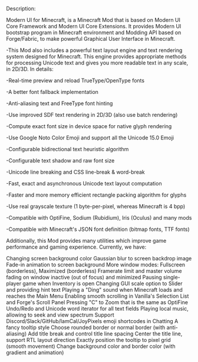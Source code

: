 Description:

Modern UI for Minecraft, is a Minecraft Mod that is based on Modern UI Core Framework and Modern UI Core Extensions. It provides Modern UI bootstrap program in Minecraft environment and Modding API based on Forge/Fabric, to make powerful Graphical User Interface in Minecraft.


-This Mod also includes a powerful text layout engine and text rendering system designed for Minecraft. This engine provides appropriate methods for processing Unicode text and gives you more readable text in any scale, in 2D/3D. In details:

-Real-time preview and reload TrueType/OpenType fonts

-A better font fallback implementation

-Anti-aliasing text and FreeType font hinting

-Use improved SDF text rendering in 2D/3D (also use batch rendering)

-Compute exact font size in device space for native glyph rendering

-Use Google Noto Color Emoji and support all the Unicode 15.0 Emoji

-Configurable bidirectional text heuristic algorithm

-Configurable text shadow and raw font size

-Unicode line breaking and CSS line-break & word-break

-Fast, exact and asynchronous Unicode text layout computation

-Faster and more memory efficient rectangle packing algorithm for glyphs

-Use real grayscale texture (1 byte-per-pixel, whereas Minecraft is 4 bpp)

-Compatible with OptiFine, Sodium (Rubidium), Iris (Oculus) and many mods

-Compatible with Minecraft's JSON font definition (bitmap fonts, TTF fonts)


Additionally, this Mod provides many utilities which improve game performance and gaming experience. Currently, we have:

Changing screen background color
Gaussian blur to screen backdrop image
Fade-in animation to screen background
More window modes: Fullscreen (borderless), Maximized (borderless)
Framerate limit and master volume fading on window inactive (out of focus) and minimized
Pausing single-player game when Inventory is open
Changing GUI scale option to Slider and providing hint text
Playing a "Ding" sound when Minecraft loads and reaches the Main Menu
Enabling smooth scrolling in Vanilla's Selection List and Forge's Scroll Panel
Pressing "C" to Zoom that is the same as OptiFine
Undo/Redo and Unicode word iterator for all text fields
Playing local music, allowing to seek and view spectrum
Support Discord/Slack/GitHub/IamCal/JoyPixels emoji shortcodes in Chatting
A fancy tooltip style
Choose rounded border or normal border (with anti-aliasing)
Add title break and control title line spacing
Center the title line, support RTL layout direction
Exactly position the tooltip to pixel grid (smooth movement)
Change background color and border color (with gradient and animation)
